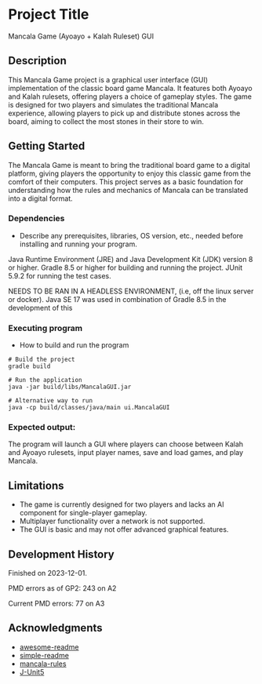 # Project Title
Mancala Game (Ayoayo + Kalah Ruleset) GUI

## Description
This Mancala Game project is a graphical user interface (GUI) implementation of the classic board game Mancala. It features both Ayoayo and Kalah rulesets, offering players a choice of gameplay styles. The game is designed for two players and simulates the traditional Mancala experience, allowing players to pick up and distribute stones across the board, aiming to collect the most stones in their store to win.

## Getting Started
The Mancala Game is meant to bring the traditional board game to a digital platform, giving players the opportunity to enjoy this classic game from the comfort of their computers. This project serves as a basic foundation for understanding how the rules and mechanics of Mancala can be translated into a digital format.

### Dependencies

* Describe any prerequisites, libraries, OS version, etc., needed before installing and running your program.

Java Runtime Environment (JRE) and Java Development Kit (JDK) version 8 or higher.
Gradle 8.5 or higher for building and running the project.
JUnit 5.9.2 for running the test cases.

NEEDS TO BE RAN IN A HEADLESS ENVIRONMENT, (i.e, off the linux server or docker).
Java SE 17 was used in combination of Gradle 8.5 in the development of this 

### Executing program

* How to build and run the program
```
# Build the project
gradle build

# Run the application
java -jar build/libs/MancalaGUI.jar

# Alternative way to run
java -cp build/classes/java/main ui.MancalaGUI

```
### Expected output:

The program will launch a GUI where players can choose between Kalah and Ayoayo rulesets, input player names, save and load games, and play Mancala.

## Limitations

- The game is currently designed for two players and lacks an AI component for single-player gameplay.
- Multiplayer functionality over a network is not supported.
- The GUI is basic and may not offer advanced graphical features.


## Development History
Finished on 2023-12-01.

PMD errors as of GP2: 243 on A2

Current PMD errors: 77 on A3


## Acknowledgments
* [awesome-readme](https://github.com/matiassingers/awesome-readme)
* [simple-readme](https://gist.githubusercontent.com/DomPizzie/7a5ff55ffa9081f2de27c315f5018afc/raw/d59043abbb123089ad6602aba571121b71d91d7f/README-Template.md)
* [mancala-rules](https://www.officialgamerules.org/mancala)
* [J-Unit5](https://junit.org/junit5/)
